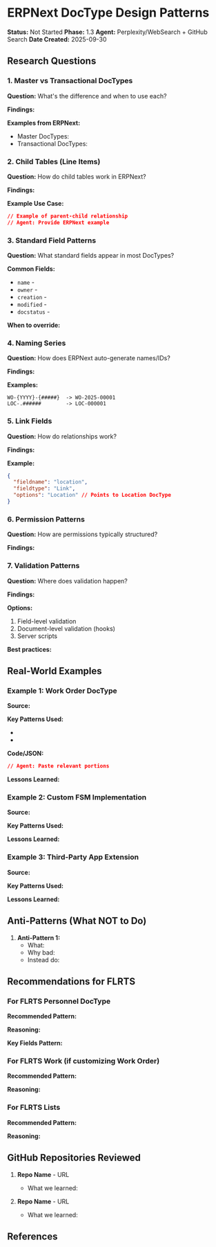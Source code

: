# ERPNext DocType Design Patterns

**Status:** Not Started **Phase:** 1.3 **Agent:** Perplexity/WebSearch + GitHub
Search **Date Created:** 2025-09-30

## Research Questions

### 1. Master vs Transactional DocTypes

**Question:** What's the difference and when to use each?

**Findings:**

<!-- Agent: Document the differences -->

**Examples from ERPNext:**

- Master DocTypes: <!-- List examples -->
- Transactional DocTypes: <!-- List examples -->

### 2. Child Tables (Line Items)

**Question:** How do child tables work in ERPNext?

**Findings:**

<!-- Agent: Document child table patterns -->

**Example Use Case:**

```json
// Example of parent-child relationship
// Agent: Provide ERPNext example
```

### 3. Standard Field Patterns

**Question:** What standard fields appear in most DocTypes?

**Common Fields:**

- `name` - <!-- Explanation -->
- `owner` - <!-- Explanation -->
- `creation` - <!-- Explanation -->
- `modified` - <!-- Explanation -->
- `docstatus` - <!-- Explanation -->

**When to override:**

### 4. Naming Series

**Question:** How does ERPNext auto-generate names/IDs?

**Findings:**

**Examples:**

```
WO-{YYYY}-{#####}  -> WO-2025-00001
LOC-.######        -> LOC-000001
```

### 5. Link Fields

**Question:** How do relationships work?

**Findings:**

**Example:**

```json
{
  "fieldname": "location",
  "fieldtype": "Link",
  "options": "Location" // Points to Location DocType
}
```

### 6. Permission Patterns

**Question:** How are permissions typically structured?

**Findings:**

<!-- Agent: Document permission patterns -->

### 7. Validation Patterns

**Question:** Where does validation happen?

**Findings:**

**Options:**

1. Field-level validation
2. Document-level validation (hooks)
3. Server scripts

**Best practices:**

## Real-World Examples

### Example 1: Work Order DocType

**Source:** <!-- GitHub URL or ERPNext docs -->

**Key Patterns Used:**

- <!-- Pattern 1 -->
- <!-- Pattern 2 -->

**Code/JSON:**

```json
// Agent: Paste relevant portions
```

**Lessons Learned:**

### Example 2: Custom FSM Implementation

**Source:** <!-- GitHub URL -->

**Key Patterns Used:**

**Lessons Learned:**

### Example 3: Third-Party App Extension

**Source:** <!-- GitHub URL -->

**Key Patterns Used:**

**Lessons Learned:**

## Anti-Patterns (What NOT to Do)

<!-- Agent: Document common mistakes -->

1. **Anti-Pattern 1:**
   - What: <!-- Description -->
   - Why bad: <!-- Explanation -->
   - Instead do: <!-- Better approach -->

## Recommendations for FLRTS

<!-- Agent: Based on research, recommend patterns for FLRTS custom DocTypes -->

### For FLRTS Personnel DocType

**Recommended Pattern:** <!-- Master or Transactional? -->

**Reasoning:**

**Key Fields Pattern:**

### For FLRTS Work (if customizing Work Order)

**Recommended Pattern:**

**Reasoning:**

### For FLRTS Lists

**Recommended Pattern:**

**Reasoning:**

## GitHub Repositories Reviewed

<!-- Agent: List all repos examined -->

1. **Repo Name** - URL
   - What we learned:

2. **Repo Name** - URL
   - What we learned:

## References

<!-- Agent: List all documentation, tutorials, blog posts reviewed -->
